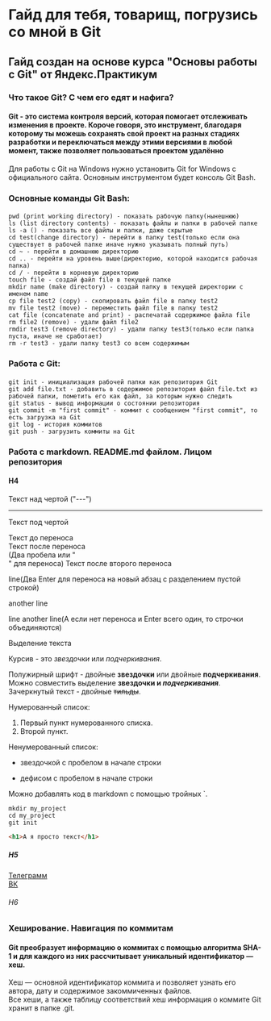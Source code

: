 # Гайд для тебя, товарищ, погрузись со мной в Git
## Гайд создан на основе курса "Основы работы с Git" от Яндекс.Практикум
### Что такое Git? С чем его едят и нафига?
#### Git - это система контроля версий, которая помогает отслеживать изменения в проекте. Короче говоря, это инструмент, благодаря которому ты можешь сохранять свой проект на разных стадиях разработки и переключаться между этими версиями в любой момент, также позволяет пользоваться проектом удалённо <br>

Для работы с Git на Windows нужно установить Git for Windows с официального сайта. Основным инструментом будет консоль Git Bash.

### Основные команды Git Bash:
#### 
``` 
pwd (print working directory) - показать рабочую папку(нынешнюю)
ls (list directory contents) - показать файлы и папки в рабочей папке
ls -a () - показать все файлы и папки, даже скрытые
cd test(change directory) - перейти в папку test(только если она существует в рабочей папке иначе нужно указывать полный путь)
cd ~ - перейти в домашнюю директорию
cd .. - перейти на уровень выше(директорию, которой находится рабочая папка)
cd / - перейти в корневую директорию
touch file - создай файл file в текущей папке
mkdir name (make directory) - создай папку в текущей директории с именем name
cp file test2 (copy) - скопировать файл file в папку test2
mv file test2 (move) - переместить файл file в папку test2
cat file (concatenate and print) - распечатай содержимое файла file
rm file2 (remove) - удали файл file2
rmdir test3 (remove directory) - удали папку test3(только если папка пуста, иначе не сработает)
rm -r test3 - удали папку test3 со всем содержимым
```
### Работа с Git:
####
```
git init - инициализация рабочей папки как репозитория Git
git add file.txt - добавить в содержимое репозитория файл file.txt из рабочей папки, пометить его как файл, за которым нужно следить
git status - вывод информации о состоянии репозитория
git commit -m "first commit" - коммит с сообщением "first commit", то есть загрузка на Git
git log - история коммитов
git push - загрузить коммиты на Git
```
### Работа с markdown. README.md файлом. Лицом репозитория
#### H4
Текст над чертой ("---")

---

Текст под чертой

Текст до переноса  
Текст после переноса <br> (Два пробела или "<br>" для переноса)
Текст после второго переноса

line(Два Enter для переноса на новый абзац с разделением пустой строкой)

another line

line
another line(А если нет переноса и Enter всего один, то строчки объединяются)

Выделение текста

Курсив - это *звездочки* или _подчеркивания_.

Полужирный шрифт - двойные **звездочки** или двойные __подчеркивания__.  
Можно совместить выделение **звездочки и _подчеркивания_**.  
Зачеркнутый текст - двойные ~~тильды~~.

Нумерованный список:  
1. Первый пункт нумерованного списка.  
2. Второй пункт.

Ненумерованный список:
* звездочкой с пробелом в начале строки  
- дефисом с пробелом в начале строки

Можно добавлять код в markdown с помощью тройных `.
```
mkdir my_project
cd my_project
git init
```
```html
<h1>А я просто текст</h1>
```
##### H5

[Телеграмм](https://t.me/+POIefBtxyqYzYzAy)  
[ВК](https://vk.com/svvell "Адикондрий")
###### H6

### Хеширование. Навигация по коммитам
#### Git преобразует информацию о коммитах с помощью алгоритма SHA-1 и для каждого из них рассчитывает уникальный идентификатор — хеш.<br>
Хеш — основной идентификатор коммита и позволяет узнать его автора, дату и содержимое закоммиченных файлов.<br>
Все хеши, а также таблицу соответствий хеш информация о коммите Git хранит в папке .git. <br>
